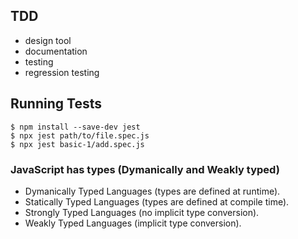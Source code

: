 
##  TDD 

- design tool
- documentation
- testing 
- regression testing



## Running Tests

```
$ npm install --save-dev jest 
$ npx jest path/to/file.spec.js 
$ npx jest basic-1/add.spec.js 
```

### JavaScript has types (Dymanically and Weakly typed)
* Dymanically Typed Languages (types are defined at runtime).
* Statically Typed Languages (types are defined at compile time).
* Strongly Typed Languages (no implicit type conversion).
* Weakly Typed Languages (implicit type conversion).




